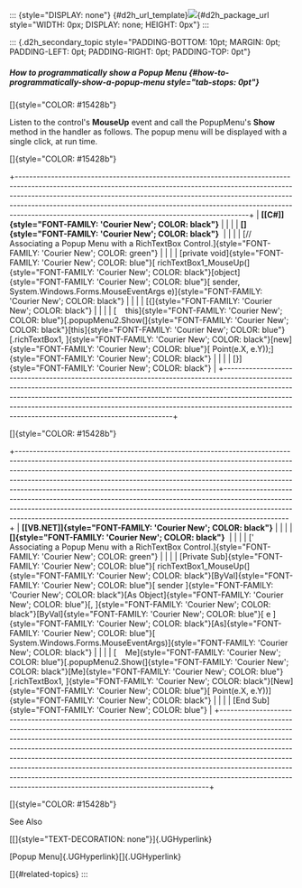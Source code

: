 ::: {style="DISPLAY: none"}
[](ms-xhelp:///?Id=d2h_url_template){#d2h_url_template}![](!package_url!){#d2h_package_url style="WIDTH: 0px; DISPLAY: none; HEIGHT: 0px"}
:::

::: {.d2h_secondary_topic style="PADDING-BOTTOM: 10pt; MARGIN: 0pt; PADDING-LEFT: 0pt; PADDING-RIGHT: 0pt; PADDING-TOP: 0pt"}
##### How to programmatically show a Popup Menu {#how-to-programmatically-show-a-popup-menu style="tab-stops: 0pt"}

[]{style="COLOR: #15428b"} 

Listen to the control\'s **MouseUp** event and call the PopupMenu\'s **Show** method in the handler as follows. The popup menu will be displayed with a single click, at run time.

[]{style="COLOR: #15428b"} 

+----------------------------------------------------------------------------------------------------------------------------------------------------------------------------------------------------------------------------------------------------------------------------------------------------------------------------------------------------------------------------------------+
| **[\[C#\]]{style="FONT-FAMILY: 'Courier New'; COLOR: black"}**                                                                                                                                                                                                                                                                                                                         |
|                                                                                                                                                                                                                                                                                                                                                                                        |
| **[]{style="FONT-FAMILY: 'Courier New'; COLOR: black"}**                                                                                                                                                                                                                                                                                                                               |
|                                                                                                                                                                                                                                                                                                                                                                                        |
| [// Associating a Popup Menu with a RichTextBox Control.]{style="FONT-FAMILY: 'Courier New'; COLOR: green"}                                                                                                                                                                                                                                                                            |
|                                                                                                                                                                                                                                                                                                                                                                                        |
| [private void]{style="FONT-FAMILY: 'Courier New'; COLOR: blue"}[ richTextBox1_MouseUp(]{style="FONT-FAMILY: 'Courier New'; COLOR: black"}[object]{style="FONT-FAMILY: 'Courier New'; COLOR: blue"}[ sender, System.Windows.Forms.MouseEventArgs e)]{style="FONT-FAMILY: 'Courier New'; COLOR: black"}                                                                                  |
|                                                                                                                                                                                                                                                                                                                                                                                        |
| [{]{style="FONT-FAMILY: 'Courier New'; COLOR: black"}                                                                                                                                                                                                                                                                                                                                  |
|                                                                                                                                                                                                                                                                                                                                                                                        |
| [    this]{style="FONT-FAMILY: 'Courier New'; COLOR: blue"}[.popupMenu2.Show(]{style="FONT-FAMILY: 'Courier New'; COLOR: black"}[this]{style="FONT-FAMILY: 'Courier New'; COLOR: blue"}[.richTextBox1, ]{style="FONT-FAMILY: 'Courier New'; COLOR: black"}[new]{style="FONT-FAMILY: 'Courier New'; COLOR: blue"}[ Point(e.X, e.Y));]{style="FONT-FAMILY: 'Courier New'; COLOR: black"} |
|                                                                                                                                                                                                                                                                                                                                                                                        |
| [}]{style="FONT-FAMILY: 'Courier New'; COLOR: black"}                                                                                                                                                                                                                                                                                                                                  |
+----------------------------------------------------------------------------------------------------------------------------------------------------------------------------------------------------------------------------------------------------------------------------------------------------------------------------------------------------------------------------------------+

[]{style="COLOR: #15428b"} 

+---------------------------------------------------------------------------------------------------------------------------------------------------------------------------------------------------------------------------------------------------------------------------------------------------------------------------------------------------------------------------------------------------------------------------------------------------------------------------------------------------------------------------------------------------------------------------------------------------------------------------------------------+
| **[\[VB.NET\]]{style="FONT-FAMILY: 'Courier New'; COLOR: black"}**                                                                                                                                                                                                                                                                                                                                                                                                                                                                                                                                                                          |
|                                                                                                                                                                                                                                                                                                                                                                                                                                                                                                                                                                                                                                             |
| **[]{style="FONT-FAMILY: 'Courier New'; COLOR: black"}**                                                                                                                                                                                                                                                                                                                                                                                                                                                                                                                                                                                    |
|                                                                                                                                                                                                                                                                                                                                                                                                                                                                                                                                                                                                                                             |
| [\' Associating a Popup Menu with a RichTextBox Control.]{style="FONT-FAMILY: 'Courier New'; COLOR: green"}                                                                                                                                                                                                                                                                                                                                                                                                                                                                                                                                 |
|                                                                                                                                                                                                                                                                                                                                                                                                                                                                                                                                                                                                                                             |
| [Private Sub]{style="FONT-FAMILY: 'Courier New'; COLOR: blue"}[ richTextBox1_MouseUp(]{style="FONT-FAMILY: 'Courier New'; COLOR: black"}[ByVal]{style="FONT-FAMILY: 'Courier New'; COLOR: blue"}[ sender ]{style="FONT-FAMILY: 'Courier New'; COLOR: black"}[As Object]{style="FONT-FAMILY: 'Courier New'; COLOR: blue"}[, ]{style="FONT-FAMILY: 'Courier New'; COLOR: black"}[ByVal]{style="FONT-FAMILY: 'Courier New'; COLOR: blue"}[ e ]{style="FONT-FAMILY: 'Courier New'; COLOR: black"}[As]{style="FONT-FAMILY: 'Courier New'; COLOR: blue"}[ System.Windows.Forms.MouseEventArgs)]{style="FONT-FAMILY: 'Courier New'; COLOR: black"} |
|                                                                                                                                                                                                                                                                                                                                                                                                                                                                                                                                                                                                                                             |
| [    Me]{style="FONT-FAMILY: 'Courier New'; COLOR: blue"}[.popupMenu2.Show(]{style="FONT-FAMILY: 'Courier New'; COLOR: black"}[Me]{style="FONT-FAMILY: 'Courier New'; COLOR: blue"}[.richTextBox1, ]{style="FONT-FAMILY: 'Courier New'; COLOR: black"}[New]{style="FONT-FAMILY: 'Courier New'; COLOR: blue"}[ Point(e.X, e.Y))]{style="FONT-FAMILY: 'Courier New'; COLOR: black"}                                                                                                                                                                                                                                                           |
|                                                                                                                                                                                                                                                                                                                                                                                                                                                                                                                                                                                                                                             |
| [End Sub]{style="FONT-FAMILY: 'Courier New'; COLOR: blue"}                                                                                                                                                                                                                                                                                                                                                                                                                                                                                                                                                                                  |
+---------------------------------------------------------------------------------------------------------------------------------------------------------------------------------------------------------------------------------------------------------------------------------------------------------------------------------------------------------------------------------------------------------------------------------------------------------------------------------------------------------------------------------------------------------------------------------------------------------------------------------------------+

[]{style="COLOR: #15428b"} 

See Also

[[]{style="TEXT-DECORATION: none"}]{.UGHyperlink} 

[Popup Menu]{.UGHyperlink}[]{.UGHyperlink}

[]{#related-topics}
:::

